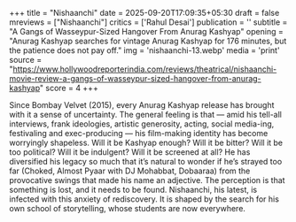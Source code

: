 +++
title = "Nishaanchi"
date = 2025-09-20T17:09:35+05:30
draft = false
mreviews = ["Nishaanchi"]
critics = ['Rahul Desai']
publication = ''
subtitle = "A Gangs of Wasseypur-Sized Hangover From Anurag Kashyap"
opening = "Anurag Kashyap searches for vintage Anurag Kashyap for 176 minutes, but the patience does not pay off."
img = 'nishaanchi-13.webp'
media = 'print'
source = "https://www.hollywoodreporterindia.com/reviews/theatrical/nishaanchi-movie-review-a-gangs-of-wasseypur-sized-hangover-from-anurag-kashyap"
score = 4
+++

Since Bombay Velvet (2015), every Anurag Kashyap release has brought with it a sense of uncertainty. The general feeling is that — amid his tell-all interviews, frank ideologies, artistic generosity, acting, social media-ing, festivaling and exec-producing — his film-making identity has become worryingly shapeless. Will it be Kashyap enough? Will it be bitter? Will it be too political? Will it be indulgent? Will it be screened at all? He has diversified his legacy so much that it’s natural to wonder if he’s strayed too far (Choked, Almost Pyaar with DJ Mohabbat, Dobaaraa) from the provocative swings that made his name an adjective. The perception is that something is lost, and it needs to be found. Nishaanchi, his latest, is infected with this anxiety of rediscovery. It is shaped by the search for his own school of storytelling, whose students are now everywhere.
